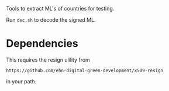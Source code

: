 Tools to extract ML's of countries for testing.

Run ```dec.sh``` to decode the signed ML.

# Dependencies

This requires the resign ulility from

	https://github.com/ehn-digital-green-development/x509-resign

in your path.
